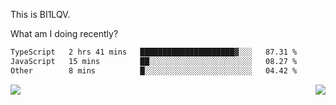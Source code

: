 This is BI1LQV.

What am I doing recently?

<!--START_SECTION:waka-->

```txt
TypeScript   2 hrs 41 mins   █████████████████████▓░░░   87.31 %
JavaScript   15 mins         ██░░░░░░░░░░░░░░░░░░░░░░░   08.27 %
Other        8 mins          █░░░░░░░░░░░░░░░░░░░░░░░░   04.42 %
```

<!--END_SECTION:waka-->
<img align="right" src="https://github-readme-stats.vercel.app/api?username=bi1lqv&show_icons=true&count_private=true">

<img src="https://metrics.lecoq.io/bi1lqv?template=classic&base.activity=0&base.community=0&base.repositories=0&base.metadata=0&isocalendar=1&base=header%2C%20activity%2C%20community%2C%20repositories%2C%20metadata&base.indepth=false&base.hireable=false&isocalendar=false&isocalendar.duration=full-year&config.timezone=Asia%2FShanghai">
